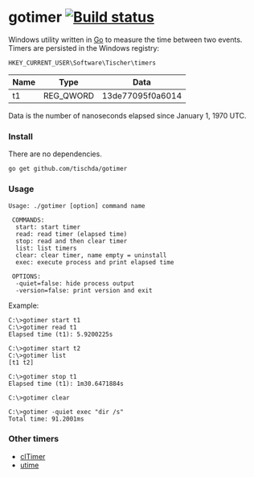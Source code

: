 ﻿# gotimer [![Build status](https://ci.appveyor.com/api/projects/status/ybwsfvbfv5vdteqy?svg=true)](https://ci.appveyor.com/project/tischda/gotimer)

Windows utility written in [Go](https://www.golang.org) to measure the time between two events.
Timers are persisted in the Windows registry:

`HKEY_CURRENT_USER\Software\Tischer\timers`

Name  | Type      | Data
----  | ----      | ----
t1    | REG_QWORD | 13de77095f0a6014

Data is the number of nanoseconds elapsed since January 1, 1970 UTC.

### Install

There are no dependencies.

~~~
go get github.com/tischda/gotimer
~~~

### Usage

~~~
Usage: ./gotimer [option] command name

 COMMANDS:
  start: start timer
  read: read timer (elapsed time)
  stop: read and then clear timer
  list: list timers
  clear: clear timer, name empty = uninstall
  exec: execute process and print elapsed time

 OPTIONS:
  -quiet=false: hide process output
  -version=false: print version and exit
~~~

Example:

~~~
C:\>gotimer start t1
C:\>gotimer read t1
Elapsed time (t1): 5.9200225s

C:\>gotimer start t2
C:\>gotimer list
[t1 t2]

C:\>gotimer stop t1
Elapsed time (t1): 1m30.6471884s

C:\>gotimer clear

C:\>gotimer -quiet exec "dir /s"
Total time: 91.2001ms
~~~

### Other timers

* [clTimer](http://www.cylog.org/tools/cmdline.jsp)
* [utime](http://www.rohitab.com/discuss/topic/38678-unix-time-on-windows/)
